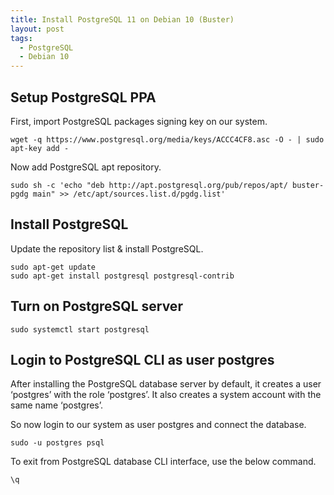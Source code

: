 ```yaml
---
title: Install PostgreSQL 11 on Debian 10 (Buster)
layout: post
tags:
  - PostgreSQL
  - Debian 10
---
```


## Setup PostgreSQL PPA

First, import PostgreSQL packages signing key on our system.

	wget -q https://www.postgresql.org/media/keys/ACCC4CF8.asc -O - | sudo apt-key add -

Now add PostgreSQL apt repository.

	sudo sh -c 'echo "deb http://apt.postgresql.org/pub/repos/apt/ buster-pgdg main" >> /etc/apt/sources.list.d/pgdg.list'

## Install PostgreSQL

Update the repository list & install PostgreSQL.

	sudo apt-get update
	sudo apt-get install postgresql postgresql-contrib

## Turn on PostgreSQL server

	sudo systemctl start postgresql

## Login to PostgreSQL CLI as user postgres

After installing the PostgreSQL database server by default, it creates a user ‘postgres’ with the role ‘postgres’. It also creates a system account with the same name ‘postgres’. 

So now login to our system as user postgres and connect the database.

	sudo -u postgres psql

To exit from PostgreSQL database CLI interface, use the below command.

	\q
